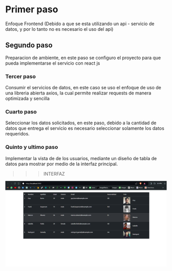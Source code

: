 # Primer paso

Enfoque Frontend (Debido a que se esta utilizando un api - servicio de datos, y por lo
tanto no es necesario el uso del api)

## Segundo paso

Preparacion de ambiente, en este paso se configuro el proyecto para que pueda implementarse
el servicio con react js

### Tercer paso

Consumir el servicios de datos, en este caso se uso el enfoque de uso de una libreria abierta
axios, la cual permite realizar requests de manera optimizada y sencilla

### Cuarto paso

Seleccionar los datos solicitados, en este paso, debido a la cantidad de datos que entrega
el servicio es necesario seleccionar solamente los datos requeridos.

### Quinto y ultimo paso

Implementar la vista de de los usuarios, mediante un diseño de tabla de datos para mostrar
por medio de la interfaz principal.

>>> INTERFAZ

![alt tag](pictures/tabla.png)